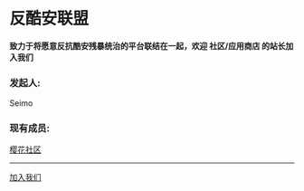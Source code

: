 # 反酷安联盟

#### 致力于将愿意反抗酷安残暴统治的平台联结在一起，欢迎 社区/应用商店 的站长加入我们

### 发起人:

Seimo

### 现有成员:

<a href="https://sakura-bbs.cn">樱花社区</a>

---

<a href="Mailto:seimo@sakura-bbs.cn">加入我们</a>

